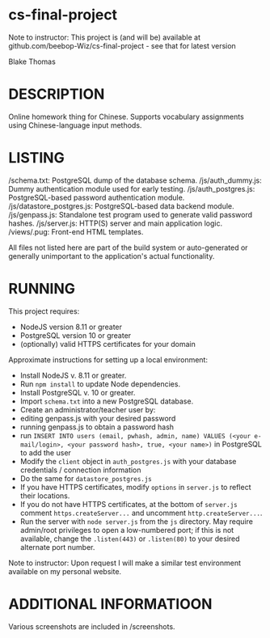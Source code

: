 # cs-final-project

Note to instructor: This project is (and will be) available at
github.com/beebop-Wiz/cs-final-project - see that for latest version

Blake Thomas

# DESCRIPTION
Online homework thing for Chinese. Supports vocabulary assignments
using Chinese-language input methods.


# LISTING
/schema.txt: PostgreSQL dump of the database schema.
/js/auth_dummy.js: Dummy authentication module used for early testing.
/js/auth_postgres.js: PostgreSQL-based password authentication module.
/js/datastore_postgres.js: PostgreSQL-based data backend module.
/js/genpass.js: Standalone test program used to generate valid password hashes.
/js/server.js: HTTP(S) server and main application logic.
/views/<various>.pug: Front-end HTML templates.

All files not listed here are part of the build system or
auto-generated or generally unimportant to the application's actual
functionality.

# RUNNING
This project requires:
- NodeJS version 8.11 or greater
- PostgreSQL version 10 or greater
- (optionally) valid HTTPS certificates for your domain

Approximate instructions for setting up a local environment:

- Install NodeJS v. 8.11 or greater.
- Run `npm install` to update Node dependencies.
- Install PostgreSQL v. 10 or greater.
- Import `schema.txt` into a new PostgreSQL database.
- Create an administrator/teacher user by:
 - editing genpass.js with your desired password
 - running genpass.js to obtain a password hash
 - run `INSERT INTO users (email, pwhash, admin, name) VALUES (<your e-mail/login>, <your password hash>, true, <your name>)` in PostgreSQL to add the user
- Modify the `client` object in `auth_postgres.js` with your database credentials / connection information
- Do the same for `datastore_postgres.js`
- If you have HTTPS certificates, modify `options` in `server.js` to reflect their locations.
- If you do not have HTTPS certificates, at the bottom of `server.js`
  comment `https.createServer...` and uncomment
  `http.createServer...`.
- Run the server with `node server.js` from the `js` directory. May
  require admin/root privileges to open a low-numbered port; if this
  is not available, change the `.listen(443)` or `.listen(80)` to your
  desired alternate port number.

Note to instructor: Upon request I will make a similar test environment available on my personal website.

# ADDITIONAL INFORMATIOON

Various screenshots are included in /screenshots.
